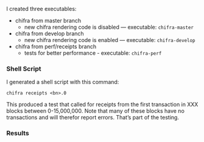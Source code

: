I created three executables:

- chifra from master branch
    - new chifra rendering code is disabled — executable: `chifra-master`
- chifra from develop branch
    - new chifra rendering code is enabled — executable: `chifra-develop`
- chifra from perf/receipts branch
    - tests for better performance - executable: `chifra-perf`

### Shell Script

I generated a shell script with this command:

`chifra receipts <bn>.0`

This produced a test that called for receipts from the first transaction in XXX blocks between 0-15,000,000. Note that many of these blocks have no transactions and will therefor report errors. That’s part of the testing.

### Results
